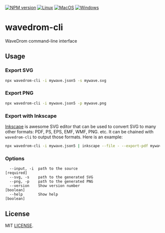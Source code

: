 [![NPM version](https://img.shields.io/npm/v/wavedrom-cli.svg)](https://www.npmjs.org/package/wavedrom-cli)
[![Linux](https://github.com/wavedrom/cli/actions/workflows/linux.yml/badge.svg)](https://github.com/wavedrom/cli/actions/workflows/linux.yml)
[![MacOS](https://github.com/wavedrom/cli/actions/workflows/macos.yml/badge.svg)](https://github.com/wavedrom/cli/actions/workflows/macos.yml)
[![Windows](https://github.com/wavedrom/cli/actions/workflows/windows.yml/badge.svg)](https://github.com/wavedrom/cli/actions/workflows/windows.yml)

# wavedrom-cli

WaveDrom command-line interface

## Usage

### Export SVG

```sh
npx wavedrom-cli -i mywave.json5 -s mywave.svg
```

### Export PNG

```sh
npx wavedrom-cli -i mywave.json5 -p mywave.png
```

### Export with Inkscape

[Inkscape](https://inkscape.org) is awesome SVG editor that can be used to convert SVG to many other formats: PDF, PS, EPS, EMF, WMF, PNG. etc. It can be chained with `wavedrom-cli` to output those formats. Here is an example:

```sh
npx wavedrom-cli -i mywave.json5 | inkscape --file - --export-pdf mywave.pdf
```

### Options

```
  --input, -i  path to the source                                     [required]
  --svg, -s    path to the generated SVG
  --png, -p    path to the generated PNG
  --version    Show version number                                     [boolean]
  --help       Show help                                               [boolean]
```

## License

MIT [LICENSE](./LICENSE).
